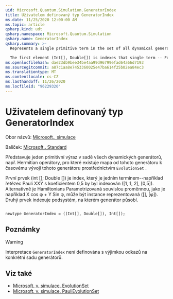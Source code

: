 ```yaml
---
uid: Microsoft.Quantum.Simulation.GeneratorIndex
title: Uživatelem definovaný typ GeneratorIndex
ms.date: 11/25/2020 12:00:00 AM
ms.topic: article
qsharp.kind: udt
qsharp.namespace: Microsoft.Quantum.Simulation
qsharp.name: GeneratorIndex
qsharp.summary: >-
  Represents a single primitive term in the set of all dynamical generators, e.g. Hermitian operators, for which there exists a map from that generator to time-evolution by that generator, through `EvolutionSet`.

  The first element (Int[], Double[]) is indexes that single term -- For instance, the Pauli string XXY with coefficient 0.5 would be indexed by ([1,1,2], [0.5]). Alternatively, Hamiltonians parameterized by a continuous variable, such as X cos φ + Y sin φ, might for instance be represented by ([], [φ]). The second element indexes the subsystem on which the generator acts on.
ms.openlocfilehash: dae23db9bee34be4aa99d96799efad64a66d7193
ms.sourcegitcommit: a87c1aa8e7453360025e47ba614f25b02ea84ec3
ms.translationtype: MT
ms.contentlocale: cs-CZ
ms.lasthandoff: 11/26/2020
ms.locfileid: "96229320"
---
```

# <a name="generatorindex-user-defined-type"></a>Uživatelem definovaný typ GeneratorIndex

Obor názvů: [Microsoft.. simulace](xref:Microsoft.Quantum.Simulation)

Balíček: [Microsoft.. Standard](https://nuget.org/packages/Microsoft.Quantum.Standard)


Představuje jeden primitivní výraz v sadě všech dynamických generátorů, např. Hermitian operátory, pro které existuje mapa od tohoto generátoru k časovému vývoji tohoto generátoru prostřednictvím `EvolutionSet` .

První prvek (int []; Double []) je index, který je jedním termínem--například řetězec Pauli XXY s koeficientem 0,5 by byl indexován ([1, 1, 2], [0,5]). Alternativně je Hamiltonians Parametrizovaná souvislou proměnnou, jako je například X cos φ + Y Sin φ, může být instance reprezentovaná ([], [φ]). Druhý prvek indexuje podsystém, na kterém generátor působí.

```qsharp

newtype GeneratorIndex = ((Int[], Double[]), Int[]);
```



## <a name="remarks"></a>Poznámky

> [!WARNING]
> Interpretace `GeneratorIndex` není definována s výjimkou odkazů na konkrétní sadu generátorů.

## <a name="see-also"></a>Viz také

- [Microsoft. v. simulace. EvolutionSet](xref:Microsoft.Quantum.Simulation.EvolutionSet)
- [Microsoft. v. simulace. PauliEvolutionSet](xref:Microsoft.Quantum.Simulation.PauliEvolutionSet)
